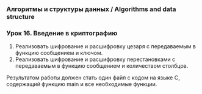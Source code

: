 ### Алгоритмы и структуры данных / Algorithms and data structure
### Урок 16. Введение в криптографию

1. Реализовать шифрование и расшифровку цезаря с передаваемым в функцию сообщением и ключом.
2. Реализовать шифрование и расшифровку перестановками с передаваемым в функцию сообщением и количеством столбцов.

Результатом работы должен стать один файл с кодом на языке С, содержащий функцию main и все необходимые функции.